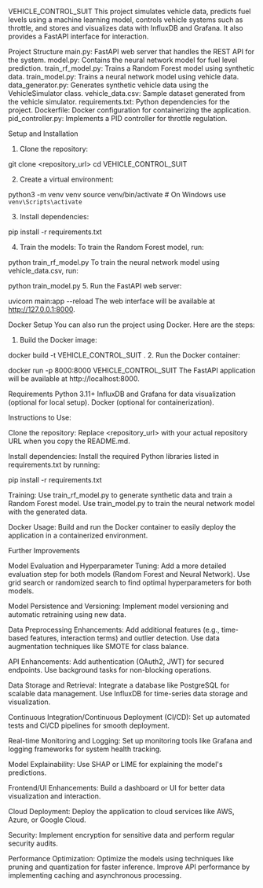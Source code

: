 VEHICLE_CONTROL_SUIT
This project simulates vehicle data, predicts fuel levels using a machine learning model, controls vehicle systems such as throttle, and stores and visualizes data with InfluxDB and Grafana. It also provides a FastAPI interface for interaction.

Project Structure
main.py: FastAPI web server that handles the REST API for the system.
model.py: Contains the neural network model for fuel level prediction.
train_rf_model.py: Trains a Random Forest model using synthetic data.
train_model.py: Trains a neural network model using vehicle data.
data_generator.py: Generates synthetic vehicle data using the VehicleSimulator class.
vehicle_data.csv: Sample dataset generated from the vehicle simulator.
requirements.txt: Python dependencies for the project.
Dockerfile: Docker configuration for containerizing the application.
pid_controller.py: Implements a PID controller for throttle regulation.

Setup and Installation
1. Clone the repository:

git clone <repository_url>
cd VEHICLE_CONTROL_SUIT

2. Create a virtual environment:

python3 -m venv venv
source venv/bin/activate  # On Windows use `venv\Scripts\activate`

3. Install dependencies:

pip install -r requirements.txt

4. Train the models:
To train the Random Forest model, run:

python train_rf_model.py
To train the neural network model using vehicle_data.csv, run:

python train_model.py
5. Run the FastAPI web server:

uvicorn main:app --reload
The web interface will be available at http://127.0.0.1:8000.

Docker Setup
You can also run the project using Docker. Here are the steps:

1. Build the Docker image:

docker build -t VEHICLE_CONTROL_SUIT .
2. Run the Docker container:

docker run -p 8000:8000 VEHICLE_CONTROL_SUIT
The FastAPI application will be available at http://localhost:8000.

Requirements
Python 3.11+
InfluxDB and Grafana for data visualization (optional for local setup).
Docker (optional for containerization).

Instructions to Use:

Clone the repository:
Replace <repository_url> with your actual repository URL when you copy the README.md.

Install dependencies:
Install the required Python libraries listed in requirements.txt by running:

pip install -r requirements.txt

Training:
Use train_rf_model.py to generate synthetic data and train a Random Forest model.
Use train_model.py to train the neural network model with the generated data.

Docker Usage:
Build and run the Docker container to easily deploy the application in a containerized environment.

Further Improvements

Model Evaluation and Hyperparameter Tuning:
Add a more detailed evaluation step for both models (Random Forest and Neural Network).
Use grid search or randomized search to find optimal hyperparameters for both models.

Model Persistence and Versioning:
Implement model versioning and automatic retraining using new data.

Data Preprocessing Enhancements:
Add additional features (e.g., time-based features, interaction terms) and outlier detection.
Use data augmentation techniques like SMOTE for class balance.

API Enhancements:
Add authentication (OAuth2, JWT) for secured endpoints.
Use background tasks for non-blocking operations.

Data Storage and Retrieval:
Integrate a database like PostgreSQL for scalable data management.
Use InfluxDB for time-series data storage and visualization.

Continuous Integration/Continuous Deployment (CI/CD):
Set up automated tests and CI/CD pipelines for smooth deployment.

Real-time Monitoring and Logging:
Set up monitoring tools like Grafana and logging frameworks for system health tracking.

Model Explainability:
Use SHAP or LIME for explaining the model's predictions.

Frontend/UI Enhancements:
Build a dashboard or UI for better data visualization and interaction.

Cloud Deployment:
Deploy the application to cloud services like AWS, Azure, or Google Cloud.

Security:
Implement encryption for sensitive data and perform regular security audits.

Performance Optimization:
Optimize the models using techniques like pruning and quantization for faster inference.
Improve API performance by implementing caching and asynchronous processing.
